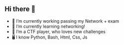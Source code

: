 ## Hi there 👋

- 🔭 I’m currently working passing my Network + exam 
- 🌱 I’m currently learning networking!
- 👯 I’m a CTF player, who loves new challenges
- 🖥️ I know Python, Bash, Html, Css, Js

<!--
**mrblue223/mrblue223** is a ✨ _special_ ✨ repository because its `README.md` (this file) appears on your GitHub profile.

Here are some ideas to get you started:

- 🔭 I’m currently working on ...
- 🌱 I’m currently learning ...
- 👯 I’m looking to collaborate on ...
- 🤔 I’m looking for help with ...
- 💬 Ask me about ...
- 📫 How to reach me: ...
- 😄 Pronouns: ...
- ⚡ Fun fact: ...
-->
